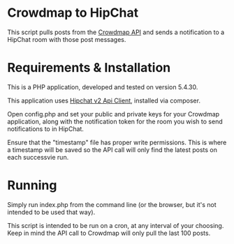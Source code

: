 Crowdmap to HipChat
===================
This script pulls posts from the [Crowdmap API](https://developers.crowdmap.com) and sends a notification to a HipChat room with those post messages.

Requirements & Installation
===========================
This is a PHP application, developed and tested on version 5.4.30.

This application uses [Hipchat v2 Api Client](https://github.com/gorkalaucirica/HipchatAPIv2Client), installed via composer.

Open config.php and set your public and private keys for your Crowdmap application, along with the notification token for the room you wish to send notifications to in HipChat.

Ensure that the "timestamp" file has proper write permissions. This is where a timestamp will be saved so the API call will only find the latest posts on each successvie run.

Running
=======
Simply run index.php from the command line (or the browser, but it's not intended to be used that way).

This script is intended to be run on a cron, at any interval of your choosing. Keep in mind the API call to Crowdmap will only pull the last 100 posts.